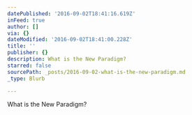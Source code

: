 ```yaml
---
datePublished: '2016-09-02T18:41:16.619Z'
inFeed: true
author: []
via: {}
dateModified: '2016-09-02T18:41:00.228Z'
title: ''
publisher: {}
description: What is the New Paradigm?
starred: false
sourcePath: _posts/2016-09-02-what-is-the-new-paradigm.md
_type: Blurb

---
```

What is the New Paradigm?